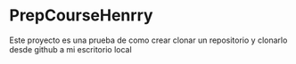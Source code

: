 # PrepCourseHenrry
Este proyecto es una prueba de como crear clonar un repositorio y clonarlo desde github a mi escritorio local
